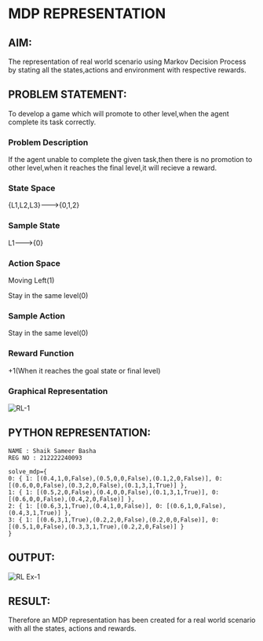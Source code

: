 # MDP REPRESENTATION

## AIM:
The representation of real world scenario using Markov Decision Process by stating all the states,actions and environment with respective rewards.

## PROBLEM STATEMENT:
To develop a game which will promote to other level,when the agent complete its task correctly.
### Problem Description
If the agent unable to complete the given task,then there is no promotion to other level,when it reaches the final level,it will recieve a reward.

### State Space
{L1,L2,L3}--->{0,1,2}
### Sample State
L1--->{0}

### Action Space
Moving Left(1)

Stay in the same level(0)

### Sample Action
Stay in the same level(0)

### Reward Function
+1(When it reaches the goal state or final level)

### Graphical Representation

![RL-1](https://github.com/user-attachments/assets/7715a6c6-a583-4229-8ead-1382c528c8b3)


## PYTHON REPRESENTATION:
~~~
NAME : Shaik Sameer Basha
REG NO : 212222240093

solve_mdp={
0: { 1: [(0.4,1,0,False),(0.5,0,0,False),(0.1,2,0,False)], 0: [(0.6,0,0,False),(0.3,2,0,False),(0.1,3,1,True)] },
1: { 1: [(0.5,2,0,False),(0.4,0,0,False),(0.1,3,1,True)], 0: [(0.6,0,0,False),(0.4,2,0,False)] },
2: { 1: [(0.6,3,1,True),(0.4,1,0,False)], 0: [(0.6,1,0,False),(0.4,3,1,True)] },
3: { 1: [(0.6,3,1,True),(0.2,2,0,False),(0.2,0,0,False)], 0: [(0.5,1,0,False),(0.3,3,1,True),(0.2,2,0,False)] }
}
~~~

## OUTPUT:


![RL Ex-1](https://github.com/user-attachments/assets/7eb5c1e9-0522-40f1-aed4-41a3c5e0b382)


## RESULT:
Therefore an MDP representation has been created for a real world scenario with all the states, actions and rewards.
